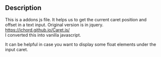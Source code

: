 ## Description

This is a addons js file. It helps us to get the current caret position and offset in a text input.
Original version is in jquery. https://ichord.github.io/Caret.js/  
I converted this into vanilla javascript.


It can be helpful in case you want to display some float elements under the input caret.
